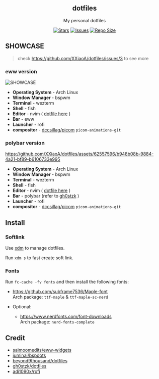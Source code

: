 <p align="center">
  <h2 align="center">dotfiles</h2>
</p>

<p align="center">
	My personal dotfiles
</p>

<p align="center">
	<a href="https://github.com/XXiaoA/dotfiles/stargazers">
		<img alt="Stars" src="https://img.shields.io/github/stars/XXiaoA/dotfiles?style=for-the-badge&logo=starship&color=C9CBFF&logoColor=D9E0EE&labelColor=302D41"></a>
	<a href="https://github.com/XXiaoA/dotfiles/issues">
		<img alt="Issues" src="https://img.shields.io/github/issues/XXiaoA/dotfiles?style=for-the-badge&logo=bilibili&color=F5E0DC&logoColor=D9E0EE&labelColor=302D41"></a>
	<a href="https://github.com/XXiaoA/dotfiles">
		<img alt="Repo Size" src="https://img.shields.io/github/repo-size/XXiaoA/dotfiles?color=%23DDB6F2&label=SIZE&logo=codesandbox&style=for-the-badge&logoColor=D9E0EE&labelColor=302D41"/></a>
</p>

## SHOWCASE
> check https://github.com/XXiaoA/dotfiles/issues/3 to see more

### eww version

![SHOWCASE](https://github.com/XXiaoA/dotfiles/assets/62557596/6a72586a-e977-4839-9fa0-ca7a78ae40f9)
* **Operating System** \- Arch Linux
* **Window Manager** \- bspwm
* **Terminal** \- wezterm
* **Shell** \- fish
* **Editor** \- nvim ( [dotfile here](https://github.com/XXiaoA/nvimrc) )
* **Bar** \- eww
* **Launcher** \- rofi
* **compositor** \- [dccsillag/picom](https://github.com/dccsillag/picom) `picom-animations-git`


### polybar version

https://github.com/XXiaoA/dotfiles/assets/62557596/b948b08b-9884-4a21-bf89-b6106733e995

* **Operating System** \- Arch Linux
* **Window Manager** \- bspwm
* **Terminal** \- wezterm
* **Shell** \- fish
* **Editor** \- nvim ( [dotfile here](https://github.com/XXiaoA/nvimrc) )
* **Bar** \- polybar (refer to [gh0stzk](https://github.com/gh0stzk/dotfiles) )
* **Launcher** \- rofi
* **compositor** \- [dccsillag/picom](https://github.com/dccsillag/picom) `picom-animations-git`


## Install
### Softlink
Use [xdm](https://github.com/XXiaoA/xdm) to manage dotfiles.

Run `xdm s` to fast create soft link.

### Fonts
Run `fc-cache -fv fonts` and then install the following fonts:

- https://github.com/subframe7536/Maple-font <br>
Arch package: `ttf-maple` & `ttf-maple-sc-nerd`

- Optional:
    - https://www.nerdfonts.com/font-downloads <br>
      Arch package: `nerd-fonts-complete`


## Credit
- [saimoomedits/eww-widgets](https://github.com/saimoomedits/eww-widgets)
- [juminai/bspdots](https://github.com/juminai/bspdots)
- [beyond9thousand/dotfiles](https://github.com/beyond9thousand/dotfiles)
- [gh0stzk/dotfiles](https://github.com/gh0stzk/dotfiles)
- [adi1090x/rofi](https://github.com/adi1090x/rofi)
